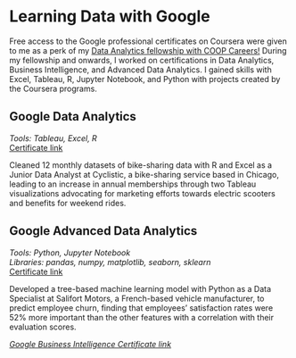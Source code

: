 # Learning Data with Google

Free access to the Google professional certificates on Coursera were given to me as a perk of my [Data Analytics fellowship with COOP Careers!](https://github.com/alyssarose05/COOP) 
During my fellowship and onwards, I worked on certifications in Data Analytics, Business Intelligence, and Advanced Data Analytics. I gained skills with Excel, Tableau, R, Jupyter Notebook, and Python with projects created by the Coursera programs.

## Google Data Analytics
_Tools: Tableau, Excel, R_  
[Certificate link](https://www.coursera.org/account/accomplishments/specialization/N0PDYL3V952O)  
  
Cleaned 12 monthly datasets of bike-sharing data with R and Excel as a Junior Data Analyst at Cyclistic, a bike-sharing service based in Chicago, 
leading to an increase in annual memberships through two Tableau visualizations advocating for marketing efforts towards electric scooters and benefits for weekend rides.

## Google Advanced Data Analytics
_Tools: Python, Jupyter Notebook_  
_Libraries: pandas, numpy, matplotlib, seaborn, sklearn_  
[Certificate link](https://www.coursera.org/account/accomplishments/professional-cert/7VC7MDSL671X)  

  Developed a tree-based machine learning model with Python as a Data Specialist at Salifort Motors, a French-based vehicle manufacturer, 
  to predict employee churn, finding that employees’ satisfaction rates were 52% more important than the other features with a correlation with their evaluation scores.

[_Google Business Intelligence Certificate link_](https://www.coursera.org/account/accomplishments/professional-cert/H3XIB696FOKR)
